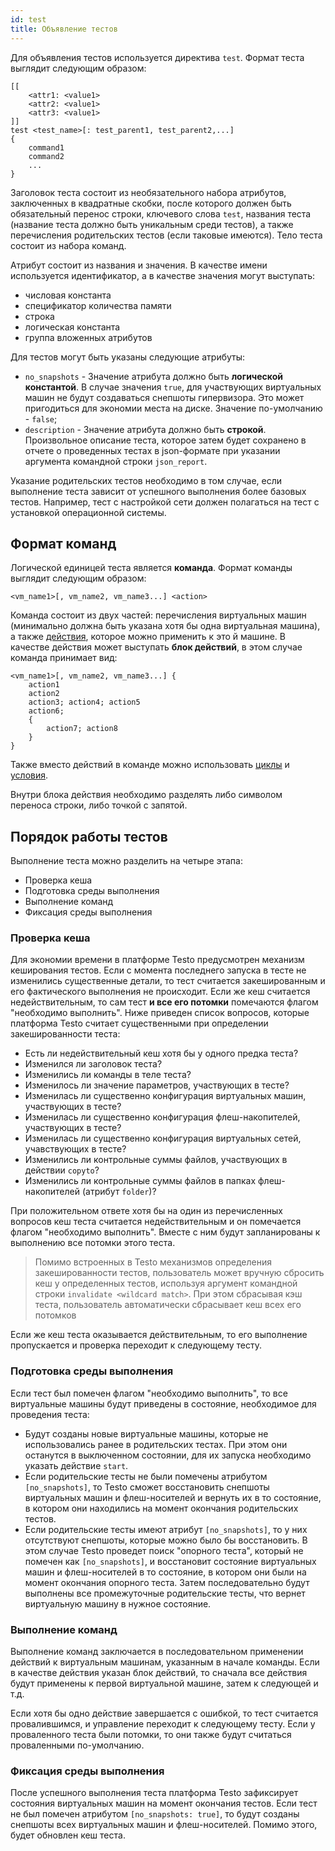 ```yaml
---
id: test
title: Объявление тестов
---
```


Для объявления тестов используется директива
`test`. Формат теста выглядит следующим образом:

    [[
        <attr1: <value1>
        <attr2: <value1>
        <attr3: <value1>
    ]]
    test <test_name>[: test_parent1, test_parent2,...]
    {
        command1
        command2
        ...
    }

Заголовок теста состоит из необязательного набора атрибутов, заключенных
в квадратные скобки, после которого должен быть обязательный перенос
строки, ключевого слова `test`, названия теста (название теста должно
быть уникальным среди тестов), а также перечисления родительских тестов
(если таковые имеются). Тело теста состоит из набора команд.

Атрибут состоит из названия и значения. В качестве имени используется
идентификатор, а в качестве значения могут выступать:

- числовая константа
- спецификатор количества памяти
- строка
- логическая константа
- группа вложенных атрибутов

Для тестов могут быть указаны следующие атрибуты:

- `no_snapshots` - Значение атрибута должно быть **логической
  константой**. В случае значения `true`, для участвующих
  виртуальных машин не будут создаваться снепшоты гипервизора. Это
  может пригодиться для экономии места на диске. Значение
  по-умолчанию - `false`;
- `description` - Значение атрибута должно быть **строкой**.
  Произвольное описание теста, которое затем будет сохранено в
  отчете о проведенных тестах в json-формате при указании аргумента
  командной строки `json_report`.

Указание родительских тестов необходимо в том случае, если выполнение
теста зависит от успешного выполнения более базовых тестов. Например,
тест с настройкой сети должен полагаться на тест с установкой
операционной системы.

## Формат команд

Логической единицей теста является **команда**. Формат команды выглядит
следующим образом:

```
<vm_name1>[, vm_name2, vm_name3...] <action>
```

Команда состоит из двух частей: перечисления виртуальных машин
(минимально должна быть указана хотя бы одна виртуальная машина), а
также [действия](actions), которое можно
применить к это й машине. В качестве действия может выступать **блок
действий**, в этом случае команда принимает вид:

    <vm_name1>[, vm_name2, vm_name3...] {
        action1
        action2
        action3; action4; action5
        action6;
        {
            action7; action8
        }
    }

Также вместо действий в команде можно использовать
[циклы](for) и [условия](if).

Внутри блока действия необходимо разделять либо символом переноса
строки, либо точкой с запятой.

## Порядок работы тестов

Выполнение теста можно разделить на четыре этапа:

- Проверка кеша
- Подготовка среды выполнения
- Выполнение команд
- Фиксация среды выполнения

### Проверка кеша

Для экономии времени в платформе Testo предусмотрен механизм кеширования
тестов. Если с момента последнего запуска в тесте не изменились
существенные детали, то тест считается закешированным и его фактического
выполнения не происходит. Если же кеш считается недействительным, то сам
тест **и все его потомки** помечаются флагом \"необходимо выполнить\".
Ниже приведен список вопросов, которые платформа Testo считает
существенными при определении закешированности теста:

- Есть ли недействительный кеш хотя бы у одного предка теста?
- Изменился ли заголовок теста?
- Изменились ли команды в теле теста?
- Изменилось ли значение параметров, участвующих в тесте?
- Изменилась ли существенно конфигурация виртуальных машин,
  участвующих в тесте?
- Изменилась ли существенно конфигурация флеш-накопителей,
  участвующих в тесте?
- Изменилась ли существенно конфигурация виртуальных сетей,
  учавствующих в тесте?
- Изменились ли контрольные суммы файлов, участвующих в действии
  `copyto`?
- Изменились ли контрольные суммы файлов в папках флеш-накопителей
  (атрибут `folder`)?

При положительном ответе хотя бы на один из перечисленных вопросов кеш
теста считается недействительным и он помечается флагом \"необходимо
выполнить\". Вместе с ним будут запланированы к выполнению все потомки
этого теста.

> Помимо встроенных в Testo механизмов определения закешированности
> тестов, пользователь может вручную сбросить кеш у определенных тестов,
> используя аргумент командной строки `invalidate <wildcard match>`. При
> этом сбрасывая кэш теста, пользователь автоматически сбрасывает кеш всех
> его потомков

Если же кеш теста оказывается действительным, то его выполнение
пропускается и проверка переходит к следующему тесту.

### Подготовка среды выполнения

Если тест был помечен флагом \"необходимо выполнить\", то все
виртуальные машины будут приведены в состояние, необходимое для
проведения теста:

- Будут созданы новые виртуальные машины, которые не использовались
  ранее в родительских тестах. При этом они останутся в выключенном
  состоянии, для их запуска необходимо указать действие `start`.
- Если родительские тесты не были помечены атрибутом
  `[no_snapshots]`, то Testo сможет восстановить снепшоты
  виртуальных машин и флеш-носителей и вернуть их в то состояние, в
  котором они находились на момент окончания родительских тестов.
- Если родительские тесты имеют атрибут `[no_snapshots]`, то у них
  отсутствуют снепшоты, которые можно было бы восстановить. В этом
  случае Testo проведет поиск \"опорного теста\", который не помечен
  как `[no_snapshots]`, и восстановит состояние виртуальных машин и
  флеш-носителей в то состояние, в котором они были на момент
  окончания опорного теста. Затем последовательно будут выполнены
  все промежуточные родительские тесты, что вернет виртуальную
  машину в нужное состояние.

### Выполнение команд

Выполнение команд заключается в последовательном применении действий к
виртуальным машинам, указанным в начале команды. Если в качестве
действия указан блок действий, то сначала все действия будут применены к
первой виртуальной машине, затем к следующей и т.д.

Если хотя бы одно действие завершается с ошибкой, то тест считается
провалившимся, и управление переходит к следующему тесту. Если у
проваленного теста были потомки, то они также будут считаться
проваленными по-умолчанию.

### Фиксация среды выполнения

После успешного выполнения теста платформа Testo зафиксирует состояния
виртуальных машин на момент окончания тестов. Если тест не был помечен
атрибутом `[no_snapshots: true]`, то будут созданы снепшоты всех
виртуальных машин и флеш-носителей. Помимо этого, будет обновлен кеш
теста.
